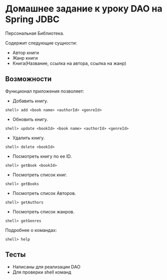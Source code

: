 # Домашнее задание к уроку DAO на Spring JDBC 

Персональная Библиотека.

Содержит следующие сущности:

* Автор книги
* Жанр книги
* Книга(Название, ссылка на автора, ссылка на жанр)
## Возможности
Функционал приложения позволяет: 
* Добавить книгу.
```
shell> add <book name> <authorId> <genreId> 
```
* Обновить книгу.
```
shell> update <bookId> <book name> <authorId> <genreId> 
```

* Удалить книгу.
```
shell> delete <bookId> 
```

* Посмотреть книгу по ее ID.
```
shell> getBook <bookId> 
```

* Посмотреть список книг.
```
shell> getBooks 
```

* Посмотреть список Авторов.
```
shell> getAuthors 
```

* Посмотреть список жанров.
```
shell> getGenres 
```


Подробнее о командах:
```
shell> help 
```


## Тесты
* Написаны для реализации DAO
* Для проверки shell команд
